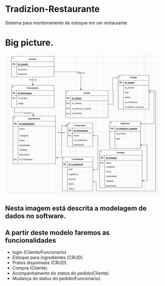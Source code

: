 # Tradizion-Restaurante
Sistema para monitoramento de estoque em um restaurante 
# Big picture. 
![Alt text](image-2.png)
## Nesta imagem está descrita a modelagem de dados no software. 
## A partir deste modelo faremos as funcionalidades 
- login (Cliente/Funcionario)
- Estoque para ingredientes (CRUD).
- Pratos disponiveis (CRUD).
- Compra (Cliente). 
- Acompanhamento do status do pedido(Cliente). 
- Mudança do status do pedido(Funcionario). 